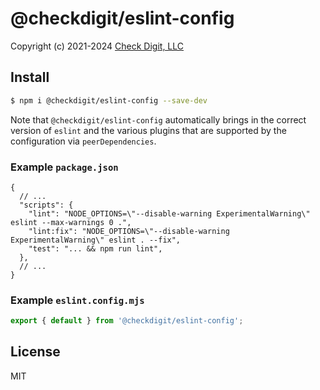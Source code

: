 # @checkdigit/eslint-config

Copyright (c) 2021-2024 [Check Digit, LLC](https://checkdigit.com)

## Install

```bash
$ npm i @checkdigit/eslint-config --save-dev
```

Note that `@checkdigit/eslint-config` automatically brings in the correct version of `eslint` and the various
plugins that are supported by the configuration via `peerDependencies`.

### Example `package.json`

```jsonc
{
  // ...
  "scripts": {
    "lint": "NODE_OPTIONS=\"--disable-warning ExperimentalWarning\" eslint --max-warnings 0 .",
    "lint:fix": "NODE_OPTIONS=\"--disable-warning ExperimentalWarning\" eslint . --fix",
    "test": "... && npm run lint",
  },
  // ...
}
```

### Example `eslint.config.mjs`

```ts
export { default } from '@checkdigit/eslint-config';
```

## License

MIT
